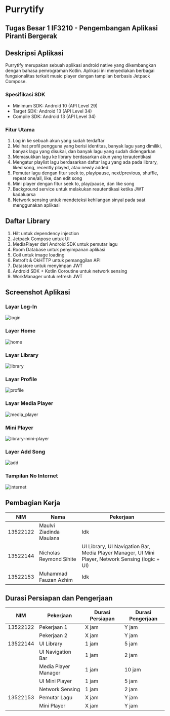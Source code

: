# Purrytify

## Tugas Besar 1 IF3210 - Pengembangan Aplikasi Piranti Bergerak

## Deskripsi Aplikasi

Purrytify merupakan sebuah aplikasi android native yang dikembangkan dengan bahasa pemrograman Kotlin. Aplikasi ini menyediakan berbagai fungsionalitas terkait music player dengan tampilan berbasis Jetpack Compose.

### Spesifikasi SDK

- Minimum SDK: Android 10 (API Level 29)
- Target SDK: Android 13 (API Level 34)
- Compile SDK: Android 13 (API Level 34)

### Fitur Utama

1. Log in ke sebuah akun yang sudah terdaftar
2. Melihat profil pengguna yang berisi identitas, banyak lagu yang dimiliki, banyak lagu yang disukai, dan banyak lagu yang sudah didengarkan
3. Memasukkan lagu ke library berdasarkan akun yang terautentikasi
4. Mengatur playlist lagu berdasarkan daftar lagu yang ada pada library, liked song, recently played, atau newly added
5. Pemutar lagu dengan fitur seek to, play/pause, next/previous, shuffle, repeat one/all, like, dan edit song
6. Mini player dengan fitur seek to, play/pause, dan like song
7. Background service untuk melakukan reautentikasi ketika JWT kadaluarsa
8. Network sensing untuk mendeteksi kehilangan sinyal pada saat menggunakan aplikasi

## Daftar Library

1. Hilt untuk dependency injection
2. Jetpack Compose untuk UI
3. MediaPlayer dari Android SDK untuk pemutar lagu
4. Room Database untuk penyimpanan aplikasi
5. Coil untuk image loading
6. Retrofit & OkHTTP untuk pemanggilan API
7. Datastore untuk menyimpan JWT
8. Android SDK + Kotlin Coroutine untuk network sensing
9. WorkManager untuk refresh JWT

## Screenshot Aplikasi

### Layar Log-In

![login](images/login.png)

### Layer Home

![home](images/home.png)

### Layar Library

![library](/images/library.png)

### Layar Profile

![profile](/images/profile.png)

### Layar Media Player

![media_player](/images/player.png)

### Mini Player

![library-mini-player](/images/library-mini-player.png)

### Layer Add Song

![add](/images/add.png)

### Tampilan No Internet

![internet](/images/internet.png)

## Pembagian Kerja

| NIM | Nama | Pekerjaan |
| --- | --- | --- |
| 13522122 | Maulvi Ziadinda Maulana | Idk |
| 13522144 | Nicholas Reymond Sihite | UI Library, UI Navigation Bar, Media Player Manager, UI Mini Player, Network Sensing (logic + UI) |
| 13522153 | Muhammad Fauzan Azhim | Idk |

## Durasi Persiapan dan Pengerjaan

| NIM       | Pekerjaan        | Durasi Persiapan | Durasi Pengerjaan |
|-----------|------------------|------------------|-------------------|
| 13522122  | Pekerjaan 1     | X jam            | Y jam            |
|           | Pekerjaan 2  | X jam            | Y jam            |
| 13522144  | UI Library      | 1 jam            | 5 jam            |
|           | UI Navigation Bar   | 1 jam            | 2 jam             |
|           | Media Player Manager   | 1 jam            | 10 jam             |
|           | UI Mini Player   | 1 jam            | 5 jam             |
|           | Network Sensing   | 1 jam            | 2 jam             |
| 13522153  | Pemutar Lagu     | X jam            | Y jam            |
|           | Mini Player      | X jam            | Y jam             |

